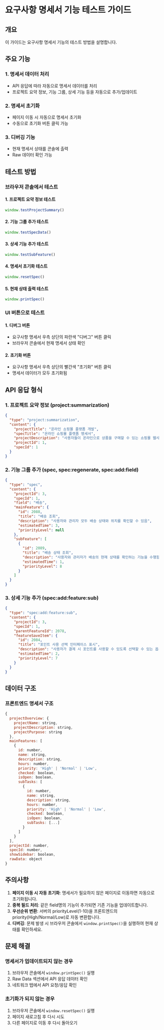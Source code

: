 # 요구사항 명세서 기능 테스트 가이드

## 개요
이 가이드는 요구사항 명세서 기능의 테스트 방법을 설명합니다.

## 주요 기능

### 1. 명세서 데이터 처리
- API 응답에 따라 자동으로 명세서 데이터를 처리
- 프로젝트 요약 정보, 기능 그룹, 상세 기능 등을 자동으로 추가/업데이트

### 2. 명세서 초기화
- 페이지 이동 시 자동으로 명세서 초기화
- 수동으로 초기화 버튼 클릭 가능

### 3. 디버깅 기능
- 현재 명세서 상태를 콘솔에 출력
- Raw 데이터 확인 가능

## 테스트 방법

### 브라우저 콘솔에서 테스트

#### 1. 프로젝트 요약 정보 테스트
```javascript
window.testProjectSummary()
```

#### 2. 기능 그룹 추가 테스트
```javascript
window.testSpecData()
```

#### 3. 상세 기능 추가 테스트
```javascript
window.testSubFeature()
```

#### 4. 명세서 초기화 테스트
```javascript
window.resetSpec()
```

#### 5. 현재 상태 출력 테스트
```javascript
window.printSpec()
```

### UI 버튼으로 테스트

#### 1. 디버그 버튼
- 요구사항 명세서 우측 상단의 파란색 "디버그" 버튼 클릭
- 브라우저 콘솔에서 현재 명세서 상태 확인

#### 2. 초기화 버튼
- 요구사항 명세서 우측 상단의 빨간색 "초기화" 버튼 클릭
- 명세서 데이터가 모두 초기화됨

## API 응답 형식

### 1. 프로젝트 요약 정보 (project:summarization)
```json
{
  "type": "project:summarization",
  "content": {
    "projectTitle": "온라인 쇼핑몰 플랫폼 개발",
    "specTitle": "온라인 쇼핑몰 플랫폼 명세서",
    "projectDescription": "사용자들이 온라인으로 상품을 구매할 수 있는 쇼핑몰 웹사이트를 개발하는 프로젝트입니다.",
    "projectId": 1,
    "specId": 1
  }
}
```

### 2. 기능 그룹 추가 (spec, spec:regenerate, spec:add:field)
```json
{
  "type": "spec",
  "content": {
    "projectId": 3,
    "specId": 1,
    "field": "배송",
    "mainFeature": {
      "id": 2088,
      "title": "배송 조회",
      "description": "사용자와 관리자 모두 배송 상태와 위치를 확인할 수 있음",
      "estimatedTime": 3,
      "priorityLevel": null
    },
    "subFeature": [
      {
        "id": 2089,
        "title": "배송 상태 조회",
        "description": "사용자와 관리자가 배송의 현재 상태를 확인하는 기능을 수행함",
        "estimatedTime": 1,
        "priorityLevel": 8
      }
    ]
  }
}
```

### 3. 상세 기능 추가 (spec:add:feature:sub)
```json
{
  "type": "spec:add:feature:sub",
  "content": {
    "projectId": 3,
    "specId": 1,
    "parentFeatureId": 2078,
    "featureSaveItem": {
      "id": 2084,
      "title": "포인트 사용 선택 인터페이스 표시",
      "description": "사용자가 결제 시 포인트를 사용할 수 있도록 선택할 수 있는 옵션을 화면에 표시",
      "estimatedTime": 2,
      "priorityLevel": 7
    }
  }
}
```

## 데이터 구조

### 프론트엔드 명세서 구조
```javascript
{
  projectOverview: {
    projectName: string,
    projectDescription: string,
    projectPurpose: string
  },
  mainFeatures: [
    {
      id: number,
      name: string,
      description: string,
      hours: number,
      priority: 'High' | 'Normal' | 'Low',
      checked: boolean,
      isOpen: boolean,
      subTasks: [
        {
          id: number,
          name: string,
          description: string,
          hours: number,
          priority: 'High' | 'Normal' | 'Low',
          checked: boolean,
          isOpen: boolean,
          subTasks: [...]
        }
      ]
    }
  ],
  projectId: number,
  specId: number,
  showSidebar: boolean,
  rawData: object
}
```

## 주의사항

1. **페이지 이동 시 자동 초기화**: 명세서가 필요하지 않은 페이지로 이동하면 자동으로 초기화됩니다.
2. **중복 필드 처리**: 같은 field명의 기능이 추가되면 기존 기능을 업데이트합니다.
3. **우선순위 변환**: 서버의 priorityLevel(1-10)을 프론트엔드의 priority(High/Normal/Low)로 자동 변환합니다.
4. **디버깅**: 문제 발생 시 브라우저 콘솔에서 `window.printSpec()`을 실행하여 현재 상태를 확인하세요.

## 문제 해결

### 명세서가 업데이트되지 않는 경우
1. 브라우저 콘솔에서 `window.printSpec()` 실행
2. Raw Data 섹션에서 API 응답 데이터 확인
3. 네트워크 탭에서 API 요청/응답 확인

### 초기화가 되지 않는 경우
1. 브라우저 콘솔에서 `window.resetSpec()` 실행
2. 페이지 새로고침 후 다시 시도
3. 다른 페이지로 이동 후 다시 돌아오기
